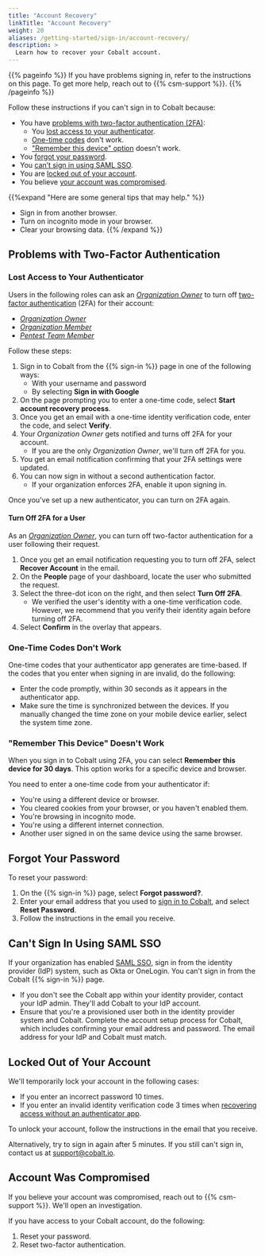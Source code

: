 ```yaml
---
title: "Account Recovery"
linkTitle: "Account Recovery"
weight: 20
aliases: /getting-started/sign-in/account-recovery/
description: >
  Learn how to recover your Cobalt account.
---
```


{{% pageinfo %}}
If you have problems signing in, refer to the instructions on this page. To get more help, reach out to {{% csm-support %}}.
{{% /pageinfo %}}

Follow these instructions if you can't sign in to Cobalt because:

- You have [problems with two-factor authentication (2FA)](#problems-with-two-factor-authentication):
  - You [lost access to your authenticator](#lost-access-to-your-authenticator).
  - [One-time codes](#one-time-codes-dont-work) don't work.
  - ["Remember this device" option](#remember-this-device-doesnt-work)  doesn't work.
- You [forgot your password](#forgot-your-password).
- You [can’t sign in using SAML SSO](#cant-sign-in-using-saml-sso).
- You are [locked out of your account](#locked-out-of-your-account).
- You believe [your account was compromised](#account-was-compromised).

{{%expand "Here are some general tips that may help." %}}

- Sign in from another browser.
- Turn on incognito mode in your browser.
- Clear your browsing data.
{{% /expand %}}

## Problems with Two-Factor Authentication

### Lost Access to Your Authenticator

Users in the following roles can ask an [_Organization Owner_](/getting-started/glossary/#organization-owner) to turn off [two-factor authentication](/getting-started/sign-in/#two-factor-authentication) (2FA) for their account:

- [_Organization Owner_](/getting-started/glossary/#organization-owner)
- [_Organization Member_](/getting-started/glossary/#organization-member)
- [_Pentest Team Member_](/getting-started/glossary/#pentest-team-member)

Follow these steps:

1. Sign in to Cobalt from the {{% sign-in %}} page in one of the following ways:
   - With your username and password
   - By selecting **Sign in with Google**
1. On the page prompting you to enter a one-time code, select **Start account recovery process**.
1. Once you get an email with a one-time identity verification code, enter the code, and select **Verify**.
1. Your _Organization Owner_ gets notified and turns off 2FA for your account.
   - If you are the only _Organization Owner_, we'll turn off 2FA for you.
1. You get an email notification confirming that your 2FA settings were updated.
1. You can now sign in without a second authentication factor.
   - If your organization enforces 2FA, enable it upon signing in.

Once you've set up a new authenticator, you can turn on 2FA again.<!--Add link to instruction-->

#### Turn Off 2FA for a User

As an [_Organization Owner_](/getting-started/glossary/#organization-owner), you can turn off two-factor authentication for a user following their request.

1. Once you get an email notification requesting you to turn off 2FA, select **Recover Account** in the email.
1. On the **People** page of your dashboard, locate the user who submitted the request.
1. Select the three-dot icon on the right, and then select **Turn Off 2FA**.
   - We verified the user's identity with a one-time verification code. However, we recommend that you verify their identity again before turning off 2FA.
1. Select **Confirm** in the overlay that appears.

### One-Time Codes Don't Work

One-time codes that your authenticator app generates are time-based. If the codes that you enter when signing in are invalid, do the following:

- Enter the code promptly, within 30 seconds as it appears in the authenticator app.
- Make sure the time is synchronized between the devices. If you manually changed the time zone on your mobile device earlier, select the system time zone.

### "Remember This Device" Doesn't Work

When you sign in to Cobalt using 2FA, you can select **Remember this device for 30 days**. This option works for a specific device and browser.

You need to enter a one-time code from your authenticator if:

- You're using a different device or browser.
- You cleared cookies from your browser, or you haven't enabled them.
- You're browsing in incognito mode.
- You're using a different internet connection.
- Another user signed in on the same device using the same browser.

## Forgot Your Password

To reset your password:

1. On the {{% sign-in %}} page, select **Forgot password?**.
1. Enter your email address that you used to [sign in to Cobalt](/getting-started/sign-in/), and select **Reset Password**.
1. Follow the instructions in the email you receive.

## Can't Sign In Using SAML SSO

If your organization has enabled [SAML SSO](/getting-started/sign-in/#saml-sso), sign in from the identity provider (IdP) system, such as Okta or OneLogin. You can't sign in from the Cobalt {{% sign-in %}} page.

- If you don't see the Cobalt app within your identity provider, contact your IdP admin. They'll add Cobalt to your IdP account. 
- Ensure that you're a provisioned user both in the identity provider system and Cobalt. Complete the account setup process for Cobalt, which includes confirming your email address and password. The email address for your IdP and Cobalt must match.

## Locked Out of Your Account

We'll temporarily lock your account in the following cases:

- If you enter an incorrect password 10 times.
- If you enter an invalid identity verification code 3 times when [recovering access without an authenticator app](#lost-access-to-your-authenticator).

To unlock your account, follow the instructions in the email that you receive.

Alternatively, try to sign in again after 5 minutes. If you still can't sign in, contact us at support@cobalt.io.

## Account Was Compromised

If you believe your account was compromised, reach out to {{% csm-support %}}. We'll open an investigation.

If you have access to your Cobalt account, do the following:

1. Reset your password.<!--Add link to instruction-->
1. Reset two-factor authentication.<!--Add link to instruction-->
